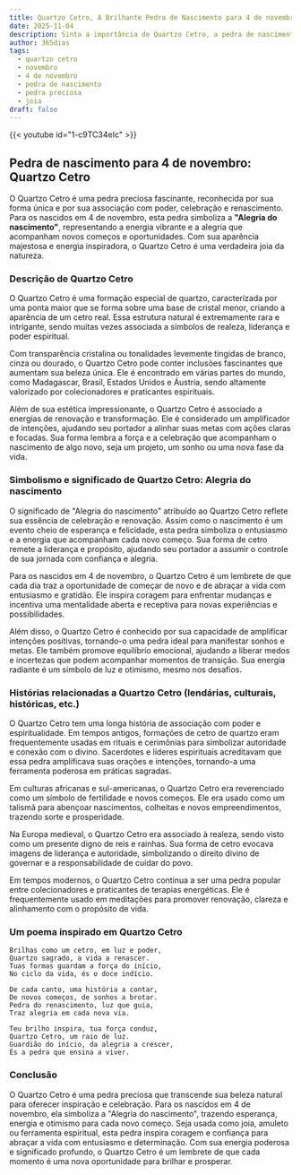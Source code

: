 ```yaml
---
title: Quartzo Cetro, A Brilhante Pedra de Nascimento para 4 de novembro
date: 2025-11-04
description: Sinta a importância de Quartzo Cetro, a pedra de nascimento de 4 de novembro que simboliza Alegria do nascimento. Deixe que sua beleza e significado iluminem seu dia.
author: 365dias
tags:
  - quartzo cetro
  - novembro
  - 4 de novembro
  - pedra de nascimento
  - pedra preciosa
  - joia
draft: false
---
```


{{< youtube id="1-c9TC34eIc" >}}

## Pedra de nascimento para 4 de novembro: Quartzo Cetro

O Quartzo Cetro é uma pedra preciosa fascinante, reconhecida por sua forma única e por sua associação com poder, celebração e renascimento. Para os nascidos em 4 de novembro, esta pedra simboliza a **"Alegria do nascimento"**, representando a energia vibrante e a alegria que acompanham novos começos e oportunidades. Com sua aparência majestosa e energia inspiradora, o Quartzo Cetro é uma verdadeira joia da natureza.

### Descrição de Quartzo Cetro

O Quartzo Cetro é uma formação especial de quartzo, caracterizada por uma ponta maior que se forma sobre uma base de cristal menor, criando a aparência de um cetro real. Essa estrutura natural é extremamente rara e intrigante, sendo muitas vezes associada a símbolos de realeza, liderança e poder espiritual.

Com transparência cristalina ou tonalidades levemente tingidas de branco, cinza ou dourado, o Quartzo Cetro pode conter inclusões fascinantes que aumentam sua beleza única. Ele é encontrado em várias partes do mundo, como Madagascar, Brasil, Estados Unidos e Áustria, sendo altamente valorizado por colecionadores e praticantes espirituais.

Além de sua estética impressionante, o Quartzo Cetro é associado a energias de renovação e transformação. Ele é considerado um amplificador de intenções, ajudando seu portador a alinhar suas metas com ações claras e focadas. Sua forma lembra a força e a celebração que acompanham o nascimento de algo novo, seja um projeto, um sonho ou uma nova fase da vida.

### Simbolismo e significado de Quartzo Cetro: Alegria do nascimento

O significado de "Alegria do nascimento" atribuído ao Quartzo Cetro reflete sua essência de celebração e renovação. Assim como o nascimento é um evento cheio de esperança e felicidade, esta pedra simboliza o entusiasmo e a energia que acompanham cada novo começo. Sua forma de cetro remete a liderança e propósito, ajudando seu portador a assumir o controle de sua jornada com confiança e alegria.

Para os nascidos em 4 de novembro, o Quartzo Cetro é um lembrete de que cada dia traz a oportunidade de começar de novo e de abraçar a vida com entusiasmo e gratidão. Ele inspira coragem para enfrentar mudanças e incentiva uma mentalidade aberta e receptiva para novas experiências e possibilidades.

Além disso, o Quartzo Cetro é conhecido por sua capacidade de amplificar intenções positivas, tornando-o uma pedra ideal para manifestar sonhos e metas. Ele também promove equilíbrio emocional, ajudando a liberar medos e incertezas que podem acompanhar momentos de transição. Sua energia radiante é um símbolo de luz e otimismo, mesmo nos desafios.

### Histórias relacionadas a Quartzo Cetro (lendárias, culturais, históricas, etc.)

O Quartzo Cetro tem uma longa história de associação com poder e espiritualidade. Em tempos antigos, formações de cetro de quartzo eram frequentemente usadas em rituais e cerimônias para simbolizar autoridade e conexão com o divino. Sacerdotes e líderes espirituais acreditavam que essa pedra amplificava suas orações e intenções, tornando-a uma ferramenta poderosa em práticas sagradas.

Em culturas africanas e sul-americanas, o Quartzo Cetro era reverenciado como um símbolo de fertilidade e novos começos. Ele era usado como um talismã para abençoar nascimentos, colheitas e novos empreendimentos, trazendo sorte e prosperidade.

Na Europa medieval, o Quartzo Cetro era associado à realeza, sendo visto como um presente digno de reis e rainhas. Sua forma de cetro evocava imagens de liderança e autoridade, simbolizando o direito divino de governar e a responsabilidade de cuidar do povo.

Em tempos modernos, o Quartzo Cetro continua a ser uma pedra popular entre colecionadores e praticantes de terapias energéticas. Ele é frequentemente usado em meditações para promover renovação, clareza e alinhamento com o propósito de vida.

### Um poema inspirado em Quartzo Cetro

```
Brilhas como um cetro, em luz e poder,  
Quartzo sagrado, a vida a renascer.  
Tuas formas guardam a força do início,  
No ciclo da vida, és o doce indício.  

De cada canto, uma história a contar,  
De novos começos, de sonhos a brotar.  
Pedra do renascimento, luz que guia,  
Traz alegria em cada nova via.  

Teu brilho inspira, tua força conduz,  
Quartzo Cetro, um raio de luz.  
Guardião do início, da alegria a crescer,  
És a pedra que ensina a viver.
```

### Conclusão

O Quartzo Cetro é uma pedra preciosa que transcende sua beleza natural para oferecer inspiração e celebração. Para os nascidos em 4 de novembro, ela simboliza a "Alegria do nascimento", trazendo esperança, energia e otimismo para cada novo começo. Seja usada como joia, amuleto ou ferramenta espiritual, esta pedra inspira coragem e confiança para abraçar a vida com entusiasmo e determinação. Com sua energia poderosa e significado profundo, o Quartzo Cetro é um lembrete de que cada momento é uma nova oportunidade para brilhar e prosperar.